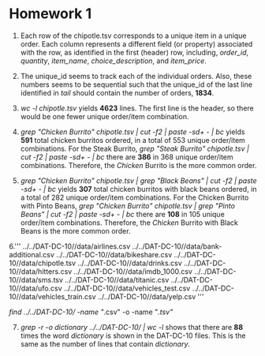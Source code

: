 # Homework 1

1. Each row of the chipotle.tsv corresponds to a unique item in a unique order. Each column represents a different field (or property) associated with the row, as identified in the first (header) row, including, *order_id*, *quantity*, *item_name*, *choice_description*, and *item_price*.

2. The unique_id seems to track each of the individual orders. Also, these numbers seems to be sequential such that the unique_id of the last line identified in *tail* should contain the number of orders, **1834**.

3. *wc -l chipotle.tsv* yields **4623** lines. The first line is the header, so there would be one fewer unique order/item combination.

4. *grep "Chicken Burrito" chipotle.tsv | cut -f2 | paste -sd+ - | bc* yields **591** total chicken burritos ordered, in a total of 553 unique order/item combinations. For the Steak Burrito, *grep "Steak Burrito" chipotle.tsv | cut -f2 | paste -sd+ - | bc* there are **386** in 368 unique order/item combinations. Therefore, the *Chicken* Burrito is the more common order. 

5. *grep "Chicken Burrito" chipotle.tsv | grep "Black Beans" | cut -f2 | paste -sd+ - | bc* yields **307** total chicken burritos with black beans ordered, in a total of 282 unique order/item combinations. For the Chicken Burrito with Pinto Beans, *grep "Chicken Burrito" chipotle.tsv | grep "Pinto Beans" | cut -f2 | paste -sd+ - | bc* there are **108** in 105 unique order/item combinations. Therefore, the *Chicken* Burrito with Black Beans is the more common order. 

6.'''
../../DAT-DC-10//data/airlines.csv
../../DAT-DC-10//data/bank-additional.csv
../../DAT-DC-10//data/bikeshare.csv
../../DAT-DC-10//data/chipotle.tsv
../../DAT-DC-10//data/drinks.csv
../../DAT-DC-10//data/hitters.csv
../../DAT-DC-10//data/imdb_1000.csv
../../DAT-DC-10//data/sms.tsv
../../DAT-DC-10//data/titanic.csv
../../DAT-DC-10//data/ufo.csv
../../DAT-DC-10//data/vehicles_test.csv
../../DAT-DC-10//data/vehicles_train.csv
../../DAT-DC-10//data/yelp.csv '''

*find ../../DAT-DC-10/ -name "*.csv" -o -name "*.tsv"*

7. *grep -r -o dictionary ../../DAT-DC-10/ | wc -l* shows that there are **88** times the word *dictionary* is shown in the DAT-DC-10 files. This is the same as the number of lines that contain *dictionary*.
